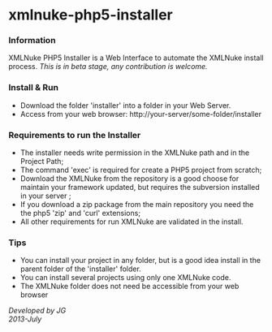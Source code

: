 xmlnuke-php5-installer
======================

### Information

XMLNuke PHP5 Installer is a Web Interface to automate the XMLNuke install process. 
*This is in beta stage, any contribution is welcome.*


### Install & Run

- Download the folder 'installer' into a folder in your Web Server. 
- Access from your web browser: http://your-server/some-folder/installer

### Requirements to run the Installer

- The installer needs write permission in the XMLNuke path and in the Project Path;
- The command 'exec' is required for create a PHP5 project from scratch; 
- Download the XMLNuke from the repository is a good choose for maintain your framework updated, 
  but requires the subversion installed in your server ;
- If you download a zip package from the main repository you need the the php5 'zip' and 'curl' extensions;
- All other requirements for run XMLNuke are validated in the install. 

### Tips

- You can install your project in any folder, but is a good idea install in the parent folder of the 'installer' folder.
- You can install several projects using only one XMLNuke code.
- The XMLNuke folder does not need be accessible from your web browser


_Developed by JG_    
_2013-July_
